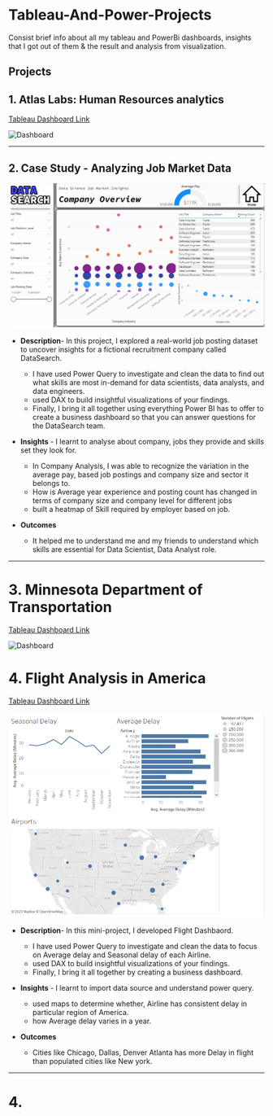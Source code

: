 # Tableau-And-Power-Projects
Consist brief info about all my tableau and PowerBi dashboards, insights that I got out of them &amp; the result and analysis from visualization.

## Projects
## 1. Atlas Labs: Human Resources analytics
[Tableau Dashboard Link](https://public.tableau.com/app/profile/ashlesh2213/viz/AtlasLabsHumanResourcesanalytics/HRDash2)

![Dashboard](https://github.com/Ashleshk/Tableau-And-PowerBI-Projects/blob/main/HR%20Dashboard/Tableau%20View.png)

---

## 2. Case Study - Analyzing Job Market Data

![Dashboard](https://github.com/Ashleshk/Tableau-And-Power-Projects/blob/main/Case-Study-%20Analyzing%20Job%20Market%20Data/resource/Company%20Analysis.PNG)

* **Description**- In this project, I explored a real-world job posting dataset to uncover insights for a fictional recruitment company called DataSearch.
    - I have used Power Query to investigate and clean the data to find out what skills are most in-demand for data scientists, data analysts, and data engineers. 
    - used DAX to build insightful visualizations of your findings. 
    - Finally, I bring it all together using everything Power BI has to offer to create a business dashboard so that you can answer questions for the DataSearch team.

* **Insights** - I learnt to analyse about company, jobs they provide and skills set they look for.
    - In Company Analysis, I was able to recognize the variation in the average pay, based job postings and company size and sector it belongs to.
    -  How is Average year experience and posting count has changed in terms of company size and company level for different jobs
    - built a heatmap of Skill required by employer based on job.

* **Outcomes**
    - It helped me to understand me and my friends to understand which skills are essential for Data Scientist, Data Analyst role.

---
# 3. Minnesota Department of Transportation

[Tableau Dashboard Link](https://public.tableau.com/app/profile/ashlesh2213/viz/MinnesotaDepartmentofTransportationDashboard/Dashboard1)


![Dashboard](https://github.com/Ashleshk/Tableau-And-PowerBI-Projects/blob/main/Minnesota%20Department%20of%20Traffic%20Dashboard/Dashboard.png)

# 4. Flight Analysis in America 

[Tableau Dashboard Link](https://public.tableau.com/app/profile/ashlesh2213/viz/FlightDashboard_16778602063420/FlightsinAmerica)


![Dashboard](https://github.com/Ashleshk/Tableau-And-Power-Projects/blob/main/Mini%20Projects/Flight%20Dashboard/Image.PNG)

* **Description**- In this mini-project, I developed Flight Dashbaord.
    - I have used Power Query to investigate and clean the data to focus on Average delay and Seasonal delay of each Airline. 
    - used DAX to build insightful visualizations of your findings. 
    - Finally, I bring it all together by creating a business dashboard.

* **Insights** - I learnt to import data source and understand power query.
    -  used maps to determine whether, Airline has consistent delay in particular region of America.
    - how Average delay varies in a year.

* **Outcomes**
    - Cities like Chicago, Dallas, Denver Atlanta has more Delay in flight than populated cities like New york.

---

# 4. 